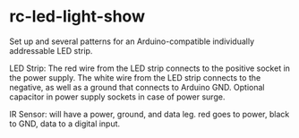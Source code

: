 # rc-led-light-show
Set up and several patterns for an Arduino-compatible individually addressable LED strip.


LED Strip:
The red wire from the LED strip connects to the positive socket in the power supply.
The white wire from the LED strip connects to the negative, as well as a ground that connects to Arduino GND.
Optional capacitor in power supply sockets in case of power surge.


IR Sensor:
will have a power, ground, and data leg.
red goes to power, black to GND, data to a digital input.
